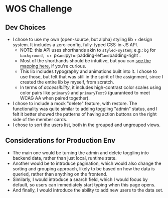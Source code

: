 # WOS Challenge

## Dev Choices

- I chose to use my own (open-source, but alpha) styling lib + design system. It includes a zero-config, fully-typed CSS-in-JS API.
  - NOTE: this API uses shorthands akin to `styled-system`; e.g.: `bg` for `background, or `px`and`py`for`padding-left`and`padding-right`.
  - Most of the shorthands should be intuitive, but you can [see the mapping here](https://github.com/withneutron/neutron-ui/blob/main/packages/quarks/src/config/props/mappedProps.ts#L21), if you're curious.
  - This lib includes typography and animations built into it. I chose to use those, but felt that was still in the spirit of the assignment, since I created the entire lib by myself, from scratch.
  - In terms of _accessibility_, it includes high-contrast color scales using color pairs like `primary9` and `primaryText9` (guaranteed to meet WCAG AA when paired together).
- I chose to include a mock "delete" feature, with restore. The functionality was quite similar to adding toggling "admin" status, and I felt it better showed the patterns of having action buttons on the right side of the member cards.
- I chose to sort the users list, both in the grouped and ungrouped views.

## Considerations for Production Env

- The main one would be turning the admin and delete toggling into backend data, rather than just local, runtime state.
- Another would be to introduce pagination, which would also change the sorting and grouping approach, likely to be based on how the data is queried, rather than anything on the frontend.
- Similarly, I would introduce a search field, which I would focus by default, so users can immediately start typing when this page opens.
- And finally, I would introduce the ability to add new users to the data set.
